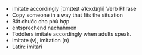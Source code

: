 - imitate accordingly [ˈɪmɪteɪt əˈkɔːdɪŋli] Verb Phrase  
- Copy someone in a way that fits the situation  
- Bắt chước cho phù hợp  
- entsprechend nachahmen  
- Toddlers imitate accordingly when adults speak.  
- imitate (v), imitation (n)  
- Latin: imitari